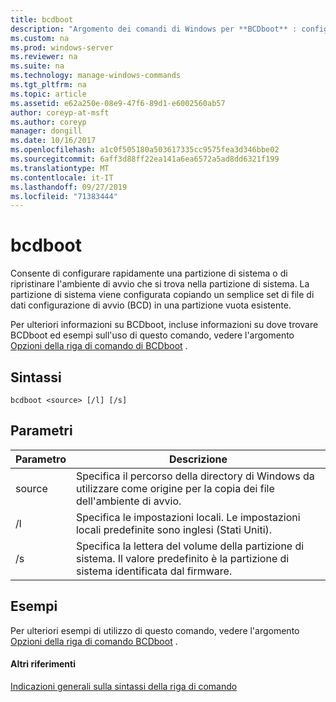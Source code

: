 ```yaml
---
title: bcdboot
description: "Argomento dei comandi di Windows per **BCDboot** : configurare rapidamente una partizione di sistema o ripristinare l'ambiente di avvio che si trova nella partizione di sistema."
ms.custom: na
ms.prod: windows-server
ms.reviewer: na
ms.suite: na
ms.technology: manage-windows-commands
ms.tgt_pltfrm: na
ms.topic: article
ms.assetid: e62a250e-08e9-47f6-89d1-e6002560ab57
author: coreyp-at-msft
ms.author: coreyp
manager: dongill
ms.date: 10/16/2017
ms.openlocfilehash: a1c0f505180a503617335cc9575fea3d346bbe02
ms.sourcegitcommit: 6aff3d88ff22ea141a6ea6572a5ad8dd6321f199
ms.translationtype: MT
ms.contentlocale: it-IT
ms.lasthandoff: 09/27/2019
ms.locfileid: "71383444"
---
```

# <a name="bcdboot"></a>bcdboot



Consente di configurare rapidamente una partizione di sistema o di ripristinare l'ambiente di avvio che si trova nella partizione di sistema. La partizione di sistema viene configurata copiando un semplice set di file di dati configurazione di avvio (BCD) in una partizione vuota esistente.

Per ulteriori informazioni su BCDboot, incluse informazioni su dove trovare BCDboot ed esempi sull'uso di questo comando, vedere l'argomento [Opzioni della riga di comando di BCDboot](https://technet.microsoft.com/library/hh824874.aspx) .

## <a name="syntax"></a>Sintassi

```
bcdboot <source> [/l] [/s]
```

## <a name="parameters"></a>Parametri

|Parametro|Descrizione|
|---------|-----------|
|source|Specifica il percorso della directory di Windows da utilizzare come origine per la copia dei file dell'ambiente di avvio.|
|/l|Specifica le impostazioni locali. Le impostazioni locali predefinite sono inglesi (Stati Uniti).|
|/s|Specifica la lettera del volume della partizione di sistema. Il valore predefinito è la partizione di sistema identificata dal firmware.|

## <a name="BKMK_examples"></a>Esempi

Per ulteriori esempi di utilizzo di questo comando, vedere l'argomento [Opzioni della riga di comando BCDboot](https://technet.microsoft.com/library/hh824874.aspx) .

#### <a name="additional-references"></a>Altri riferimenti

[Indicazioni generali sulla sintassi della riga di comando](command-line-syntax-key.md)
